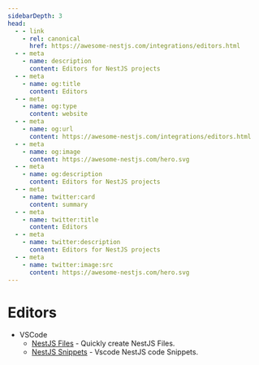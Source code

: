 ```yaml
---
sidebarDepth: 3
head:
  - - link
    - rel: canonical
      href: https://awesome-nestjs.com/integrations/editors.html
  - - meta
    - name: description
      content: Editors for NestJS projects
  - - meta
    - name: og:title
      content: Editors
  - - meta
    - name: og:type
      content: website
  - - meta
    - name: og:url
      content: https://awesome-nestjs.com/integrations/editors.html
  - - meta
    - name: og:image
      content: https://awesome-nestjs.com/hero.svg
  - - meta
    - name: og:description
      content: Editors for NestJS projects
  - - meta
    - name: twitter:card
      content: summary
  - - meta
    - name: twitter:title
      content: Editors
  - - meta
    - name: twitter:description
      content: Editors for NestJS projects
  - - meta
    - name: twitter:image:src
      content: https://awesome-nestjs.com/hero.svg
---
```


# Editors

- VSCode
  - [NestJS Files](https://marketplace.visualstudio.com/items?itemName=AbhijoyBasak.nestjs-files) - Quickly create NestJS Files.
  - [NestJS Snippets](https://github.com/ashinzekene/vscode-nestjs-snippets) - Vscode NestJS code Snippets.
